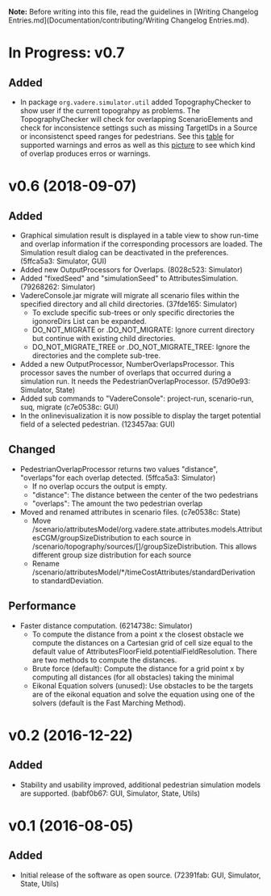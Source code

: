 **Note:** Before writing into this file, read the guidelines in [Writing Changelog Entries.md](Documentation/contributing/Writing Changelog Entries.md).

# In Progress: v0.7 

## Added

- In package `org.vadere.simulator.util` added TopographyChecker to show user if the current topograhpy as problems. The 
  TopographyChecker will check for overlapping ScenarioElements and check for inconsistence settings such as missing 
  TargetIDs in a Source or inconsistenct speed ranges for pedestrians. See this [table](Documentation/changelLogImages/TopographyCheckerMessages.md) for supported warnings and erros
  as well as this [picture](Documentation/changelLogImages/TopographyChecker.png) to see which kind of overlap produces erros or warnings.

# v0.6 (2018-09-07)

## Added

- Graphical simulation result is displayed in a table view to show run-time and overlap information if the corresponding processors are loaded. The Simulation result dialog can be deactivated in the preferences. (5ffca5a3: Simulator, GUI)
- Added new OutputProcessors for Overlaps. (8028c523: Simulator)
- Added "fixedSeed" and "simulationSeed" to AttributesSimulation. (79268262: Simulator)
- VadereConsole.jar migrate will migrate all scenario files within the specified directory and all child directories. (37fde165: Simulator)
  * To exclude specific sub-trees or only specific directories the igonoreDirs List can be expanded.
  * DO_NOT_MIGRATE or .DO_NOT_MIGRATE: Ignore current directory but continue with existing child directories.
  * DO_NOT_MIGRATE_TREE or .DO_NOT_MIGRATE_TREE: Ignore the directories and the complete sub-tree. 
- Added a new OutputProcessor, NumberOverlapsProcessor. This processor saves the number of overlaps that occurred during a simulation run. It needs the PedestrianOverlapProcessor. (57d90e93: Simulator, State)
- Added sub commands to "VadereConsole": project-run, scenario-run, suq, migrate (c7e0538c: GUI)
- In the onlinevisualization it is now possible to display the target potential field of a selected pedestrian. (123457aa: GUI)

## Changed

- PedestrianOverlapProcessor returns two values "distance", "overlaps"for each overlap detected. (5ffca5a3: Simulator)
  * If no overlap occurs the output is empty.
  * "distance": The distance between the center of the two pedestrians
  * "overlaps": The amount the two pedestrian overlap
- Moved and renamed attributes in scenario files. (c7e0538c: State)
  * Move /scenario/attributesModel/org.vadere.state.attributes.models.AttributesCGM/groupSizeDistribution to each source in /scenario/topography/sources/[]/groupSizeDistribution. This allows different group size distribution for each source
  * Rename /scenario/attributesModel/*/timeCostAttributes/standardDerivation to standardDeviation.

## Performance

- Faster distance computation. (6214738c: Simulator)
  * To compute the distance from a point x the closest obstacle we compute the distances on a Cartesian grid of cell size equal to the default value of AttributesFloorField.potentialFieldResolution. There are two methods to compute the distances.
  * Brute force (default): Compute the distance for a grid point x by computing all distances (for all obstacles) taking the minimal
  * Eikonal Equation solvers (unused): Use obstacles to be the targets are of the eikonal equation and solve the equation using one of the solvers (default is the Fast Marching Method).

# v0.2 (2016-12-22)

## Added

- Stability and usability improved, additional pedestrian simulation models are supported. (babf0b67: GUI, Simulator, State, Utils)

# v0.1 (2016-08-05)

## Added

- Initial release of the software as open source. (72391fab: GUI, Simulator, State, Utils)
